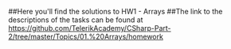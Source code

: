 ##Here you'll find the solutions to HW1 - Arrays
##The link to the descriptions of the tasks can be found at https://github.com/TelerikAcademy/CSharp-Part-2/tree/master/Topics/01.%20Arrays/homework